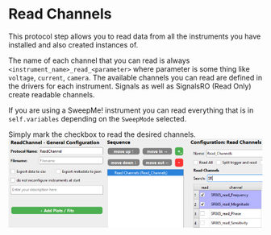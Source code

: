 # Read Channels

This protocol step allows you to read data from all the instruments you have installed and also created instances of.

The name of each channel that you can read is always `<instrument_name>_read_<parameter>` where parameter is some thing like `voltage`, `current`, `camera`. The available channels you can read are defined in the drivers for each instrument. Signals as well as SignalsRO (Read Only) create readable channels. 

If you are using a SweepMe! instrument you can read everything that is in `self.variables` depending on the `SweepMode`  selected.

Simply mark the checkbox to read the desired channels.
![Image of the Read Channels protocol step.](images/image.png)
